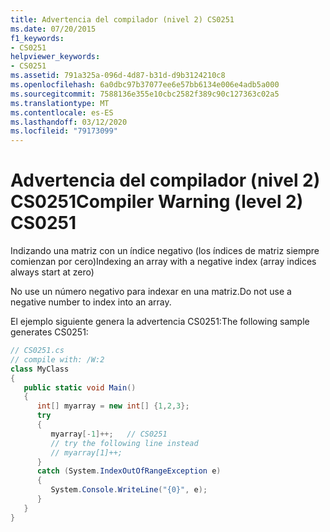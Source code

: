 ```yaml
---
title: Advertencia del compilador (nivel 2) CS0251
ms.date: 07/20/2015
f1_keywords:
- CS0251
helpviewer_keywords:
- CS0251
ms.assetid: 791a325a-096d-4d87-b31d-d9b3124210c8
ms.openlocfilehash: 6a0dbc97b37077ee6e57bb6134e006e4adb5a000
ms.sourcegitcommit: 7588136e355e10cbc2582f389c90c127363c02a5
ms.translationtype: MT
ms.contentlocale: es-ES
ms.lasthandoff: 03/12/2020
ms.locfileid: "79173099"
---
```

# <a name="compiler-warning-level-2-cs0251"></a><span data-ttu-id="a4458-102">Advertencia del compilador (nivel 2) CS0251</span><span class="sxs-lookup"><span data-stu-id="a4458-102">Compiler Warning (level 2) CS0251</span></span>
<span data-ttu-id="a4458-103">Indizando una matriz con un índice negativo (los índices de matriz siempre comienzan por cero)</span><span class="sxs-lookup"><span data-stu-id="a4458-103">Indexing an array with a negative index (array indices always start at zero)</span></span>  
  
 <span data-ttu-id="a4458-104">No use un número negativo para indexar en una matriz.</span><span class="sxs-lookup"><span data-stu-id="a4458-104">Do not use a negative number to index into an array.</span></span>  
  
 <span data-ttu-id="a4458-105">El ejemplo siguiente genera la advertencia CS0251:</span><span class="sxs-lookup"><span data-stu-id="a4458-105">The following sample generates CS0251:</span></span>  
  
```csharp  
// CS0251.cs  
// compile with: /W:2  
class MyClass  
{  
   public static void Main()  
   {  
      int[] myarray = new int[] {1,2,3};
      try  
      {  
         myarray[-1]++;   // CS0251  
         // try the following line instead  
         // myarray[1]++;  
      }  
      catch (System.IndexOutOfRangeException e)  
      {  
         System.Console.WriteLine("{0}", e);  
      }  
   }  
}  
```
